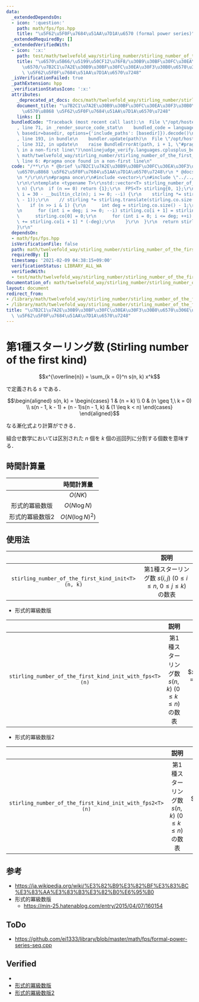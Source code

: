 ```yaml
---
data:
  _extendedDependsOn:
  - icon: ':question:'
    path: math/fps/fps.hpp
    title: "\u5F62\u5F0F\u7684\u51AA\u7D1A\u6570 (formal power series)"
  _extendedRequiredBy: []
  _extendedVerifiedWith:
  - icon: ':x:'
    path: test/math/twelvefold_way/stirling_number/stirling_number_of_the_first_kind_init_with_fps.test.cpp
    title: "\u6570\u5B66/\u5199\u50CF12\u76F8/\u30B9\u30BF\u30FC\u30EA\u30F3\u30B0\
      \u6570/\u7B2C1\u7A2E\u30B9\u30BF\u30FC\u30EA\u30F3\u30B0\u6570\u306E\u6570\u8868\
      \ \u5F62\u5F0F\u7684\u51AA\u7D1A\u6570\u7248"
  _isVerificationFailed: true
  _pathExtension: hpp
  _verificationStatusIcon: ':x:'
  attributes:
    _deprecated_at_docs: docs/math/twelvefold_way/stirling_number/stirling_number_of_the_first_kind.md
    document_title: "\u7B2C1\u7A2E\u30B9\u30BF\u30FC\u30EA\u30F3\u30B0\u6570\u306E\
      \u6570\u8868 \u5F62\u5F0F\u7684\u51AA\u7D1A\u6570\u7248"
    links: []
  bundledCode: "Traceback (most recent call last):\n  File \"/opt/hostedtoolcache/Python/3.9.1/x64/lib/python3.9/site-packages/onlinejudge_verify/documentation/build.py\"\
    , line 71, in _render_source_code_stat\n    bundled_code = language.bundle(stat.path,\
    \ basedir=basedir, options={'include_paths': [basedir]}).decode()\n  File \"/opt/hostedtoolcache/Python/3.9.1/x64/lib/python3.9/site-packages/onlinejudge_verify/languages/cplusplus.py\"\
    , line 193, in bundle\n    bundler.update(path)\n  File \"/opt/hostedtoolcache/Python/3.9.1/x64/lib/python3.9/site-packages/onlinejudge_verify/languages/cplusplus_bundle.py\"\
    , line 312, in update\n    raise BundleErrorAt(path, i + 1, \"#pragma once found\
    \ in a non-first line\")\nonlinejudge_verify.languages.cplusplus_bundle.BundleErrorAt:\
    \ math/twelvefold_way/stirling_number/stirling_number_of_the_first_kind_init_with_fps.hpp:\
    \ line 6: #pragma once found in a non-first line\n"
  code: "/**\r\n * @brief \u7B2C1\u7A2E\u30B9\u30BF\u30FC\u30EA\u30F3\u30B0\u6570\u306E\
    \u6570\u8868 \u5F62\u5F0F\u7684\u51AA\u7D1A\u6570\u7248\r\n * @docs docs/math/twelvefold_way/stirling_number/stirling_number_of_the_first_kind.md\r\
    \n */\r\n\r\n#pragma once\r\n#include <vector>\r\n#include \"../../fps/fps.hpp\"\
    \r\n\r\ntemplate <typename T>\r\nstd::vector<T> stirling_number_of_the_first_kind_init_with_fps(int\
    \ n) {\r\n  if (n == 0) return {1};\r\n  FPS<T> stirling{0, 1};\r\n  for (int\
    \ i = 30 - __builtin_clz(n); i >= 0; --i) {\r\n    stirling *= stirling.translate(-(stirling.co.size()\
    \ - 1));\r\n    // stirling *= stirling.translate(stirling.co.size() - 1);\r\n\
    \    if (n >> i & 1) {\r\n      int deg = stirling.co.size() - 1;\r\n      stirling.co.emplace_back(0);\r\
    \n      for (int i = deg; i >= 0; --i) stirling.co[i + 1] = stirling.co[i];\r\n\
    \      stirling.co[0] = 0;\r\n      for (int i = 0; i <= deg; ++i) stirling.co[i]\
    \ += stirling.co[i + 1] * (-deg);\r\n    }\r\n  }\r\n  return stirling.co;\r\n\
    }\r\n"
  dependsOn:
  - math/fps/fps.hpp
  isVerificationFile: false
  path: math/twelvefold_way/stirling_number/stirling_number_of_the_first_kind_init_with_fps.hpp
  requiredBy: []
  timestamp: '2021-02-09 04:38:15+09:00'
  verificationStatus: LIBRARY_ALL_WA
  verifiedWith:
  - test/math/twelvefold_way/stirling_number/stirling_number_of_the_first_kind_init_with_fps.test.cpp
documentation_of: math/twelvefold_way/stirling_number/stirling_number_of_the_first_kind_init_with_fps.hpp
layout: document
redirect_from:
- /library/math/twelvefold_way/stirling_number/stirling_number_of_the_first_kind_init_with_fps.hpp
- /library/math/twelvefold_way/stirling_number/stirling_number_of_the_first_kind_init_with_fps.hpp.html
title: "\u7B2C1\u7A2E\u30B9\u30BF\u30FC\u30EA\u30F3\u30B0\u6570\u306E\u6570\u8868\
  \ \u5F62\u5F0F\u7684\u51AA\u7D1A\u6570\u7248"
---
```

# 第1種スターリング数 (Stirling number of the first kind)

$$x^{\overline{n}} = \sum_{k = 0}^n s(n, k) x^k$$

で定義される $s$ である．

$$\begin{aligned} s(n, k) = \begin{cases} 1 & (n = k) \\ 0 & (n \geq 1,\ k = 0) \\ s(n - 1, k - 1) + (n - 1)s(n - 1, k) & (1 \leq k < n) \end{cases} \end{aligned}$$

なる漸化式より計算ができる．

組合せ数学においては区別された $n$ 個を $k$ 個の巡回列に分割する個数を意味する．


## 時間計算量

||時間計算量|
|:--:|:--:|
||$O(NK)$|
|形式的冪級数版|$O(N\log{N})$|
|形式的冪級数版2|$O(N(\log{N})^2)$|


## 使用法

||説明|
|:--:|:--:|
|`stirling_number_of_the_first_kind_init<T>(n, k)`|第1種スターリング数 $s(i, j) \ (0 \leq i \leq n,\ 0 \leq j \leq k)$ の数表|

- 形式的冪級数版

||説明|備考|
|:--:|:--:|:--:|
|`stirling_number_of_the_first_kind_init_with_fps<T>(n)`|第1種スターリング数 $s(n, k) \ (0 \leq k \leq n)$ の数表|$x^{\underline{n}} = \sum_{k = 0}^n s(n, k) x^k$|

- 形式的冪級数版2

||説明|備考|
|:--:|:--:|:--:|
|`stirling_number_of_the_first_kind_init_with_fps2<T>(n)`|第1種スターリング数 $s(n, k) \ (0 \leq k \leq n)$ の数表|$x^{\underline{n}} = \sum_{k = 0}^n s(n, k) x^k$|


## 参考

- https://ja.wikipedia.org/wiki/%E3%82%B9%E3%82%BF%E3%83%BC%E3%83%AA%E3%83%B3%E3%82%B0%E6%95%B0
- 形式的冪級数版
  - https://min-25.hatenablog.com/entry/2015/04/07/160154

## ToDo

- https://github.com/ei1333/library/blob/master/math/fps/formal-power-series-seq.cpp


## Verified

- []()
- [形式的冪級数版](https://judge.yosupo.jp/submission/4637)
- [形式的冪級数版2](https://judge.yosupo.jp/submission/4638)
